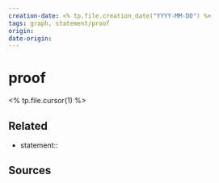 ```yaml
---
creation-date: <% tp.file.creation_date("YYYY-MM-DD") %>
tags: graph, statement/proof
origin: 
date-origin:
---
```

# proof
<% tp.file.cursor(1) %>

## Related
- statement:: 

## Sources
